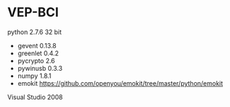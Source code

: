 VEP-BCI
=======
python 2.7.6 32 bit

* gevent 0.13.8
* greenlet 0.4.2
* pycrypto 2.6
* pywinusb 0.3.3
* numpy 1.8.1
* emokit https://github.com/openyou/emokit/tree/master/python/emokit

Visual Studio 2008
